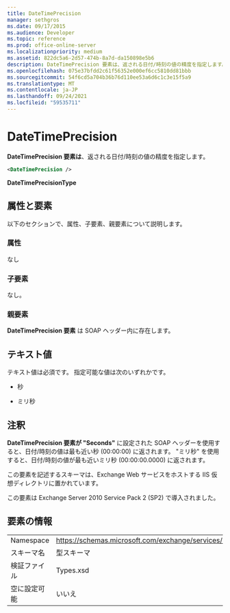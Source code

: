```yaml
---
title: DateTimePrecision
manager: sethgros
ms.date: 09/17/2015
ms.audience: Developer
ms.topic: reference
ms.prod: office-online-server
ms.localizationpriority: medium
ms.assetid: 822dc5a6-2d57-474b-8a7d-da150898e5b6
description: DateTimePrecision 要素は、返される日付/時刻の値の精度を指定します。
ms.openlocfilehash: 075e37bfdd2c61f56352e000ef6cc5810dd81bbb
ms.sourcegitcommit: 54f6cd5a704b36b76d110ee53a6d6c1c3e15f5a9
ms.translationtype: MT
ms.contentlocale: ja-JP
ms.lasthandoff: 09/24/2021
ms.locfileid: "59535711"
---
```

# <a name="datetimeprecision"></a>DateTimePrecision

**DateTimePrecision 要素は**、返される日付/時刻の値の精度を指定します。 
  
```XML
<DateTimePrecision />
```

**DateTimePrecisionType**

## <a name="attributes-and-elements"></a>属性と要素

以下のセクションで、属性、子要素、親要素について説明します。
  
### <a name="attributes"></a>属性

なし
  
### <a name="child-elements"></a>子要素

なし。
  
### <a name="parent-elements"></a>親要素

**DateTimePrecision 要素** は SOAP ヘッダー内に存在します。 
  
## <a name="text-value"></a>テキスト値

テキスト値は必須です。 指定可能な値は次のいずれかです。
  
- 秒
    
- ミリ秒
    
## <a name="remarks"></a>注釈

**DateTimePrecision 要素が "Seconds"** に設定された SOAP ヘッダーを使用すると、日付/時刻の値は最も近い秒 (00:00:00) に返されます。 "ミリ秒" を使用すると、日付/時刻の値が最も近いミリ秒 (00:00:00.0000) に返されます。 
  
この要素を記述するスキーマは、Exchange Web サービスをホストする IIS 仮想ディレクトリに置かれています。
  
この要素は Exchange Server 2010 Service Pack 2 (SP2) で導入されました。
  
## <a name="element-information"></a>要素の情報

|||
|:-----|:-----|
|Namespace  <br/> |https://schemas.microsoft.com/exchange/services/2006/types  <br/> |
|スキーマ名  <br/> |型スキーマ  <br/> |
|検証ファイル  <br/> |Types.xsd  <br/> |
|空に設定可能  <br/> |いいえ  <br/> |
   

